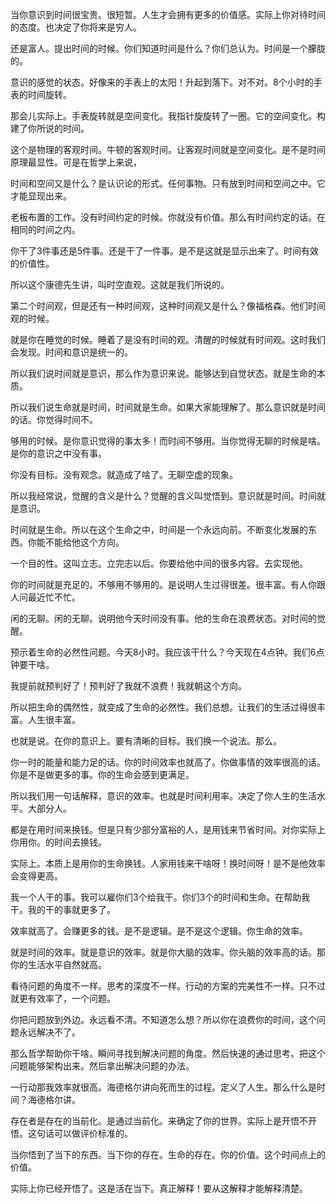 当你意识到时间很宝贵。很短暂。人生才会拥有更多的价值感。实际上你对待时间的态度。也决定了你将来是穷人。

还是富人。提出时间的时候。你们知道时间是什么？你们总认为。时间是一个朦胧的。

意识的感觉的状态。好像来的手表上的太阳！升起到落下。对不对。8个小时的手表的时间旋转。

那会儿实际上。手表旋转就是空间变化。我指针旋旋转了一圈。它的空间变化。构建了你所说的时间。

这个是物理的客观时间。牛顿的客观时间。让客观时间就是空间变化。是不是时间原理最显性。可是在哲学上来说，

时间和空间又是什么？是认识论的形式。任何事物。只有放到时间和空间之中。它才能显现出来。

老板布置的工作。没有时间约定的时候。你就没有价值。那么有时间约定的话。在相同的时间之内。

你干了3件事还是5件事。还是干了一件事。是不是这就是显示出来了。时间有效的价值性。

所以这个康德先生讲，叫时空直观。这就是我们所说的。

第二个时间观，但是还有一种时间观，这种时间观又是什么？像福格森。他们时间观的时候。

就是你在睡觉的时候。睡着了是没有时间的观。清醒的时候就有时间观。这时我们会发现。时间和意识是统一的。

所以我们说时间就是意识，那么作为意识来说。能够达到自觉状态。就是生命的本质。

所以我们说生命就是时间，时间就是生命。如果大家能理解了。那么意识就是时间的话。你觉得时间不。

够用的时候。是你意识觉得的事太多！而时间不够用。当你觉得无聊的时候是啥。是你的意识之中没有事。

你没有目标。没有观念。就造成了啥了。无聊空虚的现象。

所以我经常说，觉醒的含义是什么？觉醒的含义叫觉悟到。意识就是时间。时间就是意识。

时间就是生命。所以在这个生命之中，时间是一个永远向前。不断变化发展的东西。你能不能给他这个方向。

一个目的性。这叫立志。立完志以后。你要给他中间的很多内容。去实现他。

你的时间就是充足的。不够用不够用的。是说明人生过得很差。很丰富。有人你跟人问最近忙不忙。

闲的无聊。闲的无聊。说明他今天时间没有事。他的生命在浪费状态。对时间的觉醒。

预示着生命的必然性问题。今天8小时。我应该干什么？今天现在4点钟。我们6点钟要干啥。

我提前就预判好了！预判好了我就不浪费！我就朝这个方向。

所以把生命的偶然性，就变成了生命的必然性。我们总想。让我们的生活过得很丰富。人生很丰富。

也就是说。在你的意识上。要有清晰的目标。我们换一个说法。那么。

你一时的能量和能力足的话。你的时间效率也就高了。你做事情的效率很高的话。你是不是做更多的事。你的生命会感到更满足。

所以我们用一句话解释，意识的效率。也就是时间利用率。决定了你人生的生活水平。大部分人。

都是在用时间来换钱。但是只有少部分富裕的人，是用钱来节省时间。对你实际上你用你。的时间去换钱。

实际上。本质上是用你的生命换钱。人家用钱来干啥呀！换时间呀！是不是他效率会变得更高。

我一个人干的事。我可以雇你们3个给我干。你们3个的时间和生命。在帮助我干。我的干的事就更多了。

效率就高了。会赚更多的钱。是不是逻辑。是不是这个逻辑。你生命的效率。

就是时间的效率。就是意识的效率。就是你大脑的效率。你头脑的效率高的话。那你的生活水平自然就高。

看待问题的角度不一样。思考的深度不一样。行动的方案的完美性不一样。只不过就更有效率了，一个问题。

你把问题放到外边。永远看不清。不知道怎么想？所以你在浪费你的时间，这个问题永远解决不了。

那么哲学帮助你干啥。瞬间寻找到解决问题的角度。然后快速的通过思考。把这个问题能够架构出来。然后拿出解决问题的办法。

一行动那我效率就很高。海德格尔讲向死而生的过程。定义了人生。那么什么是时间？海德格尔讲。

存在者是存在的当前化。是通过当前化。来确定了你的世界。实际上是开悟不开悟。这句话可以做评价标准的。

当你悟到了当下的东西。当下你的存在。生命的存在。你的价值。这个时间点上的价值。

实际上你已经开悟了。这是活在当下。真正解释！要从这解释才能解释清楚。